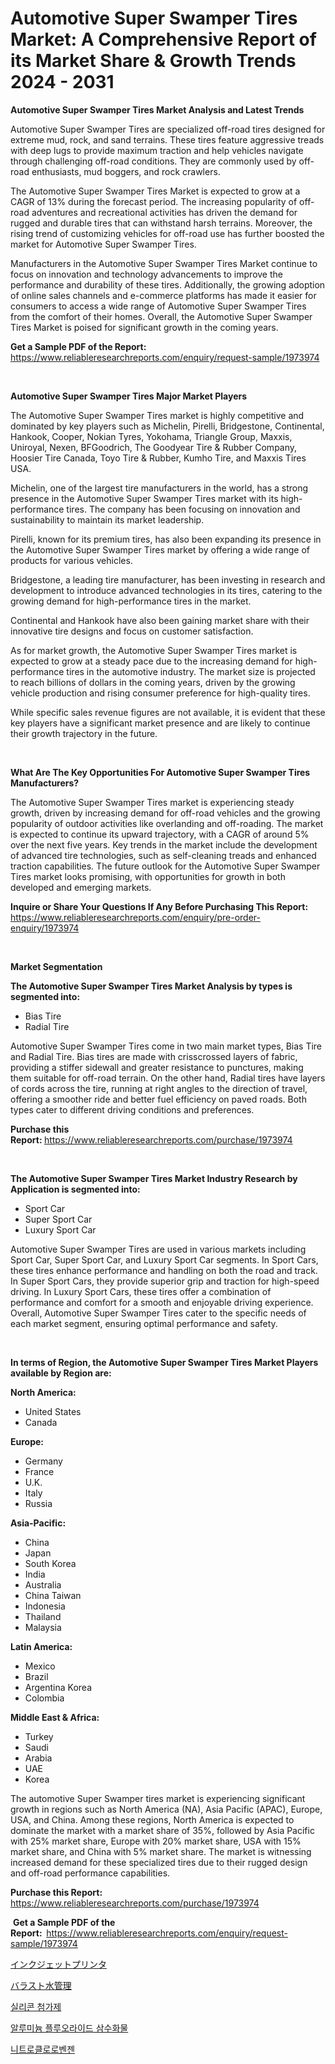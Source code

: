 <p><h1>Automotive Super Swamper Tires Market: A Comprehensive Report of its Market Share & Growth Trends 2024 - 2031</h1></p><p><strong>Automotive Super Swamper Tires Market Analysis and Latest Trends</strong></p>
<p><p>Automotive Super Swamper Tires are specialized off-road tires designed for extreme mud, rock, and sand terrains. These tires feature aggressive treads with deep lugs to provide maximum traction and help vehicles navigate through challenging off-road conditions. They are commonly used by off-road enthusiasts, mud boggers, and rock crawlers.</p><p>The Automotive Super Swamper Tires Market is expected to grow at a CAGR of 13% during the forecast period. The increasing popularity of off-road adventures and recreational activities has driven the demand for rugged and durable tires that can withstand harsh terrains. Moreover, the rising trend of customizing vehicles for off-road use has further boosted the market for Automotive Super Swamper Tires.</p><p>Manufacturers in the Automotive Super Swamper Tires Market continue to focus on innovation and technology advancements to improve the performance and durability of these tires. Additionally, the growing adoption of online sales channels and e-commerce platforms has made it easier for consumers to access a wide range of Automotive Super Swamper Tires from the comfort of their homes. Overall, the Automotive Super Swamper Tires Market is poised for significant growth in the coming years.</p></p>
<p><strong>Get a Sample PDF of the Report:&nbsp;</strong> <a href="https://www.reliableresearchreports.com/enquiry/request-sample/1973974">https://www.reliableresearchreports.com/enquiry/request-sample/1973974</a></p>
<p>&nbsp;</p>
<p><strong>Automotive Super Swamper Tires Major Market Players</strong></p>
<p><p>The Automotive Super Swamper Tires market is highly competitive and dominated by key players such as Michelin, Pirelli, Bridgestone, Continental, Hankook, Cooper, Nokian Tyres, Yokohama, Triangle Group, Maxxis, Uniroyal, Nexen, BFGoodrich, The Goodyear Tire & Rubber Company, Hoosier Tire Canada, Toyo Tire & Rubber, Kumho Tire, and Maxxis Tires USA.</p><p>Michelin, one of the largest tire manufacturers in the world, has a strong presence in the Automotive Super Swamper Tires market with its high-performance tires. The company has been focusing on innovation and sustainability to maintain its market leadership.</p><p>Pirelli, known for its premium tires, has also been expanding its presence in the Automotive Super Swamper Tires market by offering a wide range of products for various vehicles.</p><p>Bridgestone, a leading tire manufacturer, has been investing in research and development to introduce advanced technologies in its tires, catering to the growing demand for high-performance tires in the market.</p><p>Continental and Hankook have also been gaining market share with their innovative tire designs and focus on customer satisfaction.</p><p>As for market growth, the Automotive Super Swamper Tires market is expected to grow at a steady pace due to the increasing demand for high-performance tires in the automotive industry. The market size is projected to reach billions of dollars in the coming years, driven by the growing vehicle production and rising consumer preference for high-quality tires.</p><p>While specific sales revenue figures are not available, it is evident that these key players have a significant market presence and are likely to continue their growth trajectory in the future.</p></p>
<p>&nbsp;</p>
<p><strong>What Are The Key Opportunities For Automotive Super Swamper Tires Manufacturers?</strong></p>
<p><p>The Automotive Super Swamper Tires market is experiencing steady growth, driven by increasing demand for off-road vehicles and the growing popularity of outdoor activities like overlanding and off-roading. The market is expected to continue its upward trajectory, with a CAGR of around 5% over the next five years. Key trends in the market include the development of advanced tire technologies, such as self-cleaning treads and enhanced traction capabilities. The future outlook for the Automotive Super Swamper Tires market looks promising, with opportunities for growth in both developed and emerging markets.</p></p>
<p><strong>Inquire or Share Your Questions If Any Before Purchasing This Report:</strong> <a href="https://www.reliableresearchreports.com/enquiry/pre-order-enquiry/1973974">https://www.reliableresearchreports.com/enquiry/pre-order-enquiry/1973974</a></p>
<p>&nbsp;</p>
<p><strong>Market Segmentation</strong></p>
<p><strong>The Automotive Super Swamper Tires Market Analysis by types is segmented into:</strong></p>
<p><ul><li>Bias Tire</li><li>Radial Tire</li></ul></p>
<p><p>Automotive Super Swamper Tires come in two main market types, Bias Tire and Radial Tire. Bias tires are made with crisscrossed layers of fabric, providing a stiffer sidewall and greater resistance to punctures, making them suitable for off-road terrain. On the other hand, Radial tires have layers of cords across the tire, running at right angles to the direction of travel, offering a smoother ride and better fuel efficiency on paved roads. Both types cater to different driving conditions and preferences.</p></p>
<p><strong>Purchase this Report:&nbsp;</strong><a href="https://www.reliableresearchreports.com/purchase/1973974">https://www.reliableresearchreports.com/purchase/1973974</a></p>
<p>&nbsp;</p>
<p><strong>The Automotive Super Swamper Tires Market Industry Research by Application is segmented into:</strong></p>
<p><ul><li>Sport Car</li><li>Super Sport Car</li><li>Luxury Sport Car</li></ul></p>
<p><p>Automotive Super Swamper Tires are used in various markets including Sport Car, Super Sport Car, and Luxury Sport Car segments. In Sport Cars, these tires enhance performance and handling on both the road and track. In Super Sport Cars, they provide superior grip and traction for high-speed driving. In Luxury Sport Cars, these tires offer a combination of performance and comfort for a smooth and enjoyable driving experience. Overall, Automotive Super Swamper Tires cater to the specific needs of each market segment, ensuring optimal performance and safety.</p></p>
<p>&nbsp;</p>
<p><strong>In terms of Region, the Automotive Super Swamper Tires Market Players available by Region are:</strong></p>
<p>
    <p> <strong> North America: </strong>
        <ul>
            <li>United States</li>
            <li>Canada</li>
        </ul>
        </p> 
    <p> <strong> Europe: </strong>
        <ul>
            <li>Germany</li>
            <li>France</li>
            <li>U.K.</li>
            <li>Italy</li>
            <li>Russia</li>
        </ul>
        </p> 
    <p> <strong> Asia-Pacific: </strong>
        <ul>
            <li>China</li>
            <li>Japan</li>
            <li>South Korea</li>
            <li>India</li>
            <li>Australia</li>
            <li>China Taiwan</li>
            <li>Indonesia</li>
            <li>Thailand</li>
            <li>Malaysia</li>
        </ul>
        </p> 
    <p> <strong> Latin America: </strong>
        <ul>
            <li>Mexico</li>
            <li>Brazil</li>
            <li>Argentina Korea</li>
            <li>Colombia</li>
        </ul>
        </p> 
    <p> <strong> Middle East & Africa: </strong>
        <ul>
            <li>Turkey</li>
            <li>Saudi</li>
            <li>Arabia</li>
            <li>UAE</li>
            <li>Korea</li>
        </ul>
    </p>
    </p>
<p><p>The automotive Super Swamper tires market is experiencing significant growth in regions such as North America (NA), Asia Pacific (APAC), Europe, USA, and China. Among these regions, North America is expected to dominate the market with a market share of 35%, followed by Asia Pacific with 25% market share, Europe with 20% market share, USA with 15% market share, and China with 5% market share. The market is witnessing increased demand for these specialized tires due to their rugged design and off-road performance capabilities.</p></p>
<p><strong>Purchase this Report: </strong><a href="https://www.reliableresearchreports.com/purchase/1973974">https://www.reliableresearchreports.com/purchase/1973974</a></p>
<p>&nbsp;<strong>Get a Sample PDF of the Report:&nbsp;&nbsp;</strong><a href="https://www.reliableresearchreports.com/enquiry/request-sample/1973974">https://www.reliableresearchreports.com/enquiry/request-sample/1973974</a></p>
<p><strong></strong></p>
<p><p><a href="https://medium.com/@bracarafogo/%E3%82%A4%E3%83%B3%E3%82%AF%E3%82%B8%E3%82%A7%E3%83%83%E3%83%88%E3%83%97%E3%83%AA%E3%83%B3%E3%82%BF%E3%83%BC%E5%B8%82%E5%A0%B4%E3%81%AE%E6%B4%9E%E5%AF%9F-%E5%B8%82%E5%A0%B4%E3%83%88%E3%83%AC%E3%83%B3%E3%83%89-%E6%88%90%E9%95%B7-2024%E5%B9%B4%E3%81%8B%E3%82%892031%E5%B9%B4%E3%81%BE%E3%81%A7%E3%81%AE%E4%BA%88%E6%B8%AC-04f1aa8040a1">インクジェットプリンタ</a></p><p><a href="https://github.com/bucuel854722/Market-Research-Report-List-1/blob/main/5561097189142.md">バラスト水管理</a></p><p><a href="https://github.com/khytkeqagplkzqvh/Market-Research-Report-List-1/blob/main/3548509189047.md">실리콘 첨가제</a></p><p><a href="https://medium.com/@ronateganok8lzhvasjs9youd/%EC%95%8C%EB%A3%A8%EB%AF%B8%EB%8A%84-%ED%94%8C%EB%A3%A8%EC%98%A4%EB%9D%BC%EC%9D%B4%EB%93%9C-%EC%82%BC%EC%88%98%ED%99%94%EB%AC%BC-%EC%8B%9C%EC%9E%A5-%EB%B3%B4%EA%B3%A0%EC%84%9C%EB%8A%94-%EC%9D%B4-%EC%8B%9C%EC%9E%A5%EC%9D%98-%EC%B5%9C%EC%8B%A0-%ED%8A%B8%EB%A0%8C%EB%93%9C%EC%99%80-%EC%84%B1%EC%9E%A5-%EA%B8%B0%ED%9A%8C%EB%A5%BC-%EB%B0%9D%ED%98%80%EC%A4%8D%EB%8B%88%EB%8B%A4-508aa6cd655d">알루미늄 플루오라이드 삼수화물</a></p><p><a href="https://github.com/bvubpqd5241630/Market-Research-Report-List-1/blob/main/5556706189046.md">니트로클로로벤젠</a></p></p>
